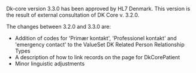 Dk-core version 3.3.0 has been approved by HL7 Denmark. This version is the result of external consultation of DK Core v. 3.2.0.

The changes between 3.2.0 and 3.3.0 are: 
* Addition of codes for 'Primær kontakt', 'Professionel kontakt' and 'emergency contact' to the ValueSet DK Related Person Relationship Types
* A description of how to link records on the page for DkCorePatient 
* Minor linguistic adjustments

